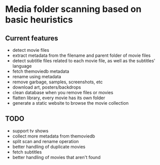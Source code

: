 # Media folder scanning based on basic heuristics

## Current features
* detect movie files
* extract metadata from the filename and parent folder of movie files
* detect subtitle files related to each movie file, as well as the subtitles' language
* fetch themoviedb metadata
* rename using metadata
* remove garbage, samples, screenshots, etc
* download art, posters/backdrops
* clean database when you remove files or movies
* flatten library, every movie has its own folder
* generate a static website to browse the movie collection

## TODO
* support tv shows
* collect more metadata from themoviedb
* split scan and rename operation
* better handling of duplicate movies
* fetch subtitles
* better handling of movies that aren't found